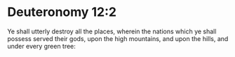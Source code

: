 # Deuteronomy 12:2

Ye shall utterly destroy all the places, wherein the nations which ye shall possess served their gods, upon the high mountains, and upon the hills, and under every green tree: